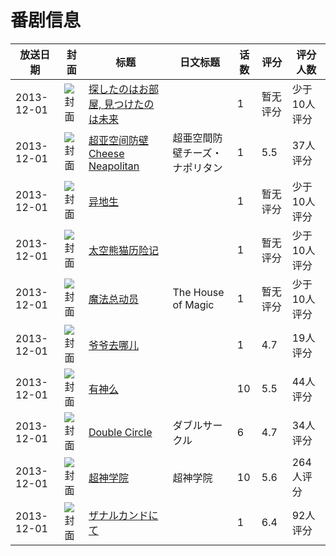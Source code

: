 # 番剧信息

|放送日期|封面|标题|日文标题|话数|评分|评分人数|
|---|---|---|---|---|---|---|
|2013-12-01|![封面](https://lain.bgm.tv/pic/cover/c/5c/df/113001_3I8qF.jpg)|[探したのはお部屋, 見つけたのは未来](https://bangumi.tv/subject/113001)||1|暂无评分|少于10人评分|
|2013-12-01|![封面](https://lain.bgm.tv/pic/cover/c/8a/82/91422_vRArA.jpg)|[超亚空间防壁 Cheese Neapolitan](https://bangumi.tv/subject/91422)|超亜空間防壁チーズ・ナポリタン|1|5.5|37人评分|
|2013-12-01|![封面](https://lain.bgm.tv/pic/cover/c/45/4c/93158_EJRGJ.jpg)|[异地生](https://bangumi.tv/subject/93158)||1|暂无评分|少于10人评分|
|2013-12-01|![封面](https://lain.bgm.tv/pic/cover/c/15/4c/130813_eQ999.jpg)|[太空熊猫历险记](https://bangumi.tv/subject/130813)||1|暂无评分|少于10人评分|
|2013-12-01|![封面](https://lain.bgm.tv/pic/cover/c/d1/3a/130748_nk22o.jpg)|[魔法总动员](https://bangumi.tv/subject/130748)|The House of Magic|1|暂无评分|少于10人评分|
|2013-12-01|![封面](https://lain.bgm.tv/pic/cover/c/ff/13/91596_6gGU6.jpg)|[爷爷去哪儿](https://bangumi.tv/subject/91596)||1|4.7|19人评分|
|2013-12-01|![封面](https://lain.bgm.tv/pic/cover/c/55/f1/92874_gjcd9.jpg)|[有神么](https://bangumi.tv/subject/92874)||10|5.5|44人评分|
|2013-12-01|![封面](https://lain.bgm.tv/pic/cover/c/09/a6/88540_8zFS8.jpg)|[Double Circle](https://bangumi.tv/subject/88540)|ダブルサークル|6|4.7|34人评分|
|2013-12-01|![封面](https://lain.bgm.tv/pic/cover/c/32/7c/94429_GtKtP.jpg)|[超神学院](https://bangumi.tv/subject/94429)|超神学院|10|5.6|264人评分|
|2013-12-01|![封面](https://bangumi.tv/img/no_icon_subject.png)|[ザナルカンドにて](https://bangumi.tv/subject/92294)||1|6.4|92人评分|
